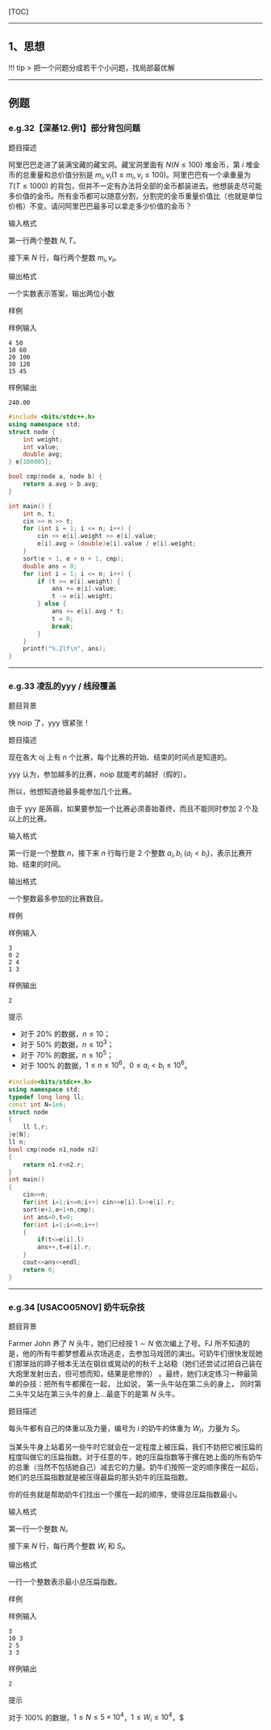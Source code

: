 [TOC]

---

## 1、思想

!!! tip
    > 把一个问题分成若干个小问题，找局部最优解

---

## 例题

### e.g.32【深基12.例1】部分背包问题

题目描述

阿里巴巴走进了装满宝藏的藏宝洞。藏宝洞里面有 $N(N \le 100)$ 堆金币，第 $i$ 堆金币的总重量和总价值分别是 $m_i,v_i(1\le m_i,v_i \le 100)$。阿里巴巴有一个承重量为 $T(T \le 1000)$ 的背包，但并不一定有办法将全部的金币都装进去。他想装走尽可能多价值的金币。所有金币都可以随意分割，分割完的金币重量价值比（也就是单位价格）不变。请问阿里巴巴最多可以拿走多少价值的金币？

输入格式

第一行两个整数 $N,T$。

接下来 $N$ 行，每行两个整数 $m_i,v_i$。

输出格式

一个实数表示答案，输出两位小数

样例 

样例输入

```
4 50
10 60
20 100
30 120
15 45
```

样例输出 

```
240.00
```

```c++
#include <bits/stdc++.h>
using namespace std;
struct node {
    int weight;
    int value;
    double avg;
} e[100005];

bool cmp(node a, node b) {
    return a.avg > b.avg;
}

int main() {
    int n, t;
    cin >> n >> t;
    for (int i = 1; i <= n; i++) {
        cin >> e[i].weight >> e[i].value;
        e[i].avg = (double)e[i].value / e[i].weight;
    }
    sort(e + 1, e + n + 1, cmp);
    double ans = 0;
    for (int i = 1; i <= n; i++) {
        if (t >= e[i].weight) {
            ans += e[i].value;
            t -= e[i].weight;
        } else {
            ans += e[i].avg * t;
            t = 0;
            break;
        }
    }
    printf("%.2lf\n", ans);
}
```

---

### e.g.33 凌乱的yyy / 线段覆盖

题目背景

快 noip 了，yyy 很紧张！

题目描述

现在各大 oj 上有 $n$ 个比赛，每个比赛的开始、结束的时间点是知道的。

yyy 认为，参加越多的比赛，noip 就能考的越好（假的）。

所以，他想知道他最多能参加几个比赛。

由于 yyy 是蒟蒻，如果要参加一个比赛必须善始善终，而且不能同时参加 $2$ 个及以上的比赛。

输入格式

第一行是一个整数 $n$，接下来 $n$ 行每行是 $2$ 个整数 $a_{i},b_{i}\ (a_{i}<b_{i})$，表示比赛开始、结束的时间。

输出格式

一个整数最多参加的比赛数目。

样例 

样例输入 

```
3
0 2
2 4
1 3
```

样例输出 

```
2
```

提示

- 对于 $20\%$ 的数据，$n \le 10$；
- 对于 $50\%$ 的数据，$n \le 10^3$；
- 对于 $70\%$ 的数据，$n \le 10^{5}$；
- 对于 $100\%$ 的数据，$1\le n \le 10^{6}$，$0 \le a_{i} < b_{i} \le 10^6$。

```c++
#include<bits/stdc++.h>
using namespace std;
typedef long long ll;
const int N=1e6;
struct node
{
	ll l,r;
}e[N];
ll n;
bool cmp(node n1,node n2)
{
	return n1.r<n2.r;
}
int main()
{
	cin>>n;
	for(int i=1;i<=n;i++) cin>>e[i].l>>e[i].r;
	sort(e+1,e+1+n,cmp);
	int ans=0,t=0;
	for(int i=1;i<=n;i++)
	{
		if(t<=e[i].l)
		ans++,t=e[i].r;
	}
	cout<<ans<<endl;
	return 0;
}
```

---

### e.g.34 [USACO05NOV] 奶牛玩杂技

题目背景

Farmer John 养了 $N$ 头牛，她们已经按 $1\sim N$ 依次编上了号。FJ 所不知道的是，他的所有牛都梦想着从农场逃走，去参加马戏团的演出。可奶牛们很快发现她们那笨拙的蹄子根本无法在钢丝或晃动的的秋千上站稳（她们还尝试过把自己装在大炮里发射出去，但可想而知，结果是悲惨的） 。最终，她们决定练习一种最简单的杂技：把所有牛都摞在一起， 比如说， 第一头牛站在第二头的身上， 同时第二头牛又站在第三头牛的身上...最底下的是第 $N$ 头牛。

题目描述

每头牛都有自己的体重以及力量，编号为 $i$ 的奶牛的体重为 $W_i$，力量为 $S_i$。

当某头牛身上站着另一些牛时它就会在一定程度上被压扁，我们不妨把它被压扁的程度叫做它的压扁指数。对于任意的牛，她的压扁指数等于摞在她上面的所有奶牛的总重（当然不包括她自己）减去它的力量。奶牛们按照一定的顺序摞在一起后， 她们的总压扁指数就是被压得最扁的那头奶牛的压扁指数。

你的任务就是帮助奶牛们找出一个摞在一起的顺序，使得总压扁指数最小。

输入格式

第一行一个整数 $N$。

接下来 $N$ 行，每行两个整数 $W_i$ 和 $S_i$。

输出格式

一行一个整数表示最小总压扁指数。

样例 

样例输入 

```
3
10 3
2 5
3 3
```

样例输出 

```
2
```

提示

对于 $100\%$ 的数据，$1 \le N \le 5\times 10^4$，$1 \le W_i \le 10^4$，$